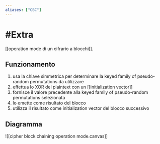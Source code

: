 ```yaml
---
aliases: ["CBC"]
---
```


# #Extra

[[operation mode di un cifrario a blocchi]].

## Funzionamento

1. usa la chiave simmetrica per determinare la keyed family of pseudo-random permutations da utilizzare
2. effettua lo XOR del plaintext con un [[initialization vector]]
3. fornisce il valore precedente alla keyed family of pseudo-random permutations selezionata
4. lo emette come risultato del blocco
5. utilizza il risultato come initialization vector del blocco successivo

## Diagramma

![[cipher block chaining operation mode.canvas]]